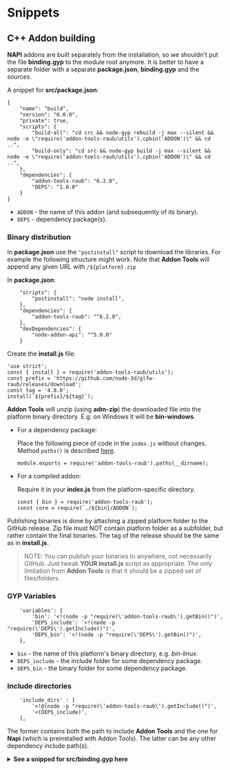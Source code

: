 # Snippets

## C++ Addon building

**NAPI** addons are built separately from the installation, so we shouldn't
put the file **binding.gyp** to the module root anymore. It is better to have a
separate folder with a separate **package.json**, **binding.gyp** and the sources.

A snippet for **src/package.json**:

```
{
	"name": "build",
	"version": "0.0.0",
	"private": true,
	"scripts": {
		"build-all": "cd src && node-gyp rebuild -j max --silent && node -e \"require('addon-tools-raub/utils').cpbin('ADDON')\" && cd ..",
		"build-only": "cd src && node-gyp build -j max --silent && node -e \"require('addon-tools-raub/utils').cpbin('ADDON')\" && cd ..",
	},
	"dependencies": {
		"addon-tools-raub": "6.2.0",
		"DEPS": "1.0.0"
	}
}
```

* `ADDON` - the name of this addon (and subsequently of its binary).
* `DEPS` - dependency package(s).



### Binary distribution

In **package.json** use the `"postinstall"` script to download the libraries.
For example the following structure might work. Note that **Addon Tools** will
append any given URL with `/${platform}.zip`

In **package.json**:

```
	"scripts": {
		"postinstall": "node install",
	},
	"dependencies": {
		"addon-tools-raub": "^6.2.0",
	},
	"devDependencies": {
		"node-addon-api": "^5.0.0"
	}
```

Create the **install.js** file:

```
'use strict';
const { install } = require('addon-tools-raub/utils');
const prefix = 'https://github.com/node-3d/glfw-raub/releases/download';
const tag = '4.8.0';
install(`${prefix}/${tag}`);
```

**Addon Tools** will unzip (using **adm-zip**) the downloaded file into the platform binary
directory. E.g. on Windows it will be **bin-windows**.

* For a dependency package:
	
	Place the following piece of code in the `index.js` without changes. Method `paths()`
	is described [here](../README.md).
	```
	module.exports = require('addon-tools-raub').paths(__dirname);
	```
	
* For a compiled addon:
	
	Require it in your **index.js** from the platform-specific directory.
	```
	const { bin } = require('addon-tools-raub');
	const core = require(`./${bin}/ADDON`);
	```


Publishing binaries is done by attaching a zipped platform folder to the GitHub
release. Zip file must NOT contain platform folder as a subfolder, but rather
contain the final binaries. The tag of the release should be the same as in
**install.js**.

> NOTE: You can publish your binaries to anywhere, not necessarily GitHub.
Just tweak **YOUR install.js** script as appropriate. The only limitation
from **Addon Tools** is that it should be a zipped set of files/folders.


### GYP Variables

```
	'variables': {
		'bin': '<!(node -p "require(\'addon-tools-raub\').getBin()")',
		'DEPS_include': '<!(node -p "require(\'DEPS\').getInclude()")',
		'DEPS_bin': '<!(node -p "require(\'DEPS\').getBin()")',
	},
```

* `bin` - the name of this platform's binary directory, e.g. *bin-linux*.
* `DEPS_include` - the include folder for some dependency package.
* `DEPS_bin` - the binary folder for some dependency package.



### Include directories

```
	'include_dirs' : [
		'<!@(node -p "require(\'addon-tools-raub\').getInclude()")',
		'<(DEPS_include)',
	],
```

The former contains both the path to include **Addon Tools** and the one for
**Napi** (which is preinstalled with Addon Tools). The latter can be any other
dependency include path(s).


<details>

<summary><b>See a snipped for src/binding.gyp here</b></summary>

* Assume `DEPS` is the name of an Addon Tools compliant dependency module.
* Assume `ADDON` is the name of this addon's resulting binary.
* Assume C++ code goes to `cpp` subdirectory.

```
{
	'variables': {
		'bin'          : '<!(node -p "require(\'addon-tools-raub\').bin")',
		'DEPS_include' : '<!(node -p "require(\'DEPS\').include")',
		'DEPS_bin'     : '<!(node -p "require(\'DEPS\').bin")',
	},
	'targets': [{
		'target_name' : 'ADDON',
		'sources' : [
			'cpp/addon.cpp',
		],
		'include_dirs' : [
			'<!@(node -p "require(\'addon-tools-raub\').include")',
			'<(DEPS_include)',
		],
		'cflags_cc': ['-std=c++17', '-fno-exceptions'],
		'library_dirs': ['<(DEPS_bin)'],
		'libraries': ['-lDEPS' ],
		'conditions': [
			['OS=="linux"', {
				'libraries': [
					"-Wl,-rpath,'$$ORIGIN'",
					"-Wl,-rpath,'$$ORIGIN/../node_modules/DEPS/<(bin)'",
					"-Wl,-rpath,'$$ORIGIN/../../DEPS/<(bin)'",
				],
				'defines': ['__linux__'],
			}],
			['OS=="mac"', {
				'libraries': [
					'-Wl,-rpath,@loader_path',
					'-Wl,-rpath,@loader_path/../node_modules/DEPS/<(bin)',
					'-Wl,-rpath,@loader_path/../../DEPS/<(bin)',
				],
				'MACOSX_DEPLOYMENT_TARGET': '10.9',
				'defines': ['__APPLE__'],
				'CLANG_CXX_LIBRARY': 'libc++',
				'OTHER_CFLAGS': ['-std=c++17', '-fno-exceptions'],
			}],
			['OS=="win"', {
				'defines' : ['WIN32_LEAN_AND_MEAN', 'VC_EXTRALEAN', '_WIN32', '_HAS_EXCEPTIONS=0'],
				'msvs_settings' : {
					'VCCLCompilerTool' : {
						'AdditionalOptions' : [
							'/O2','/Oy','/GL','/GF','/Gm-', '/std:c++17',
							'/EHa-s-c-','/MT','/GS','/Gy','/GR-','/Gd',
						]
					},
					'VCLinkerTool' : {
						'AdditionalOptions' : ['/DEBUG:NONE', '/LTCG', '/OPT:NOREF'],
					},
				},
			}],
		],
	}],
}
```

</details>
